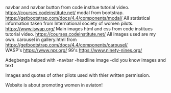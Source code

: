 navbar and navbar button from code institue tutorial video. https://courses.codeinstitute.net/
modal from bootstrap. https://getbootstrap.com/docs/4.4/components/modal/
All statistical information taken from International society of women pilots. https://www.iswap.org/
Main images html and css from code institues tutorial video.  https://courses.codeinstitute.net/
All images used are my own.
carousel in gallery.html from https://getbootstrap.com/docs/4.4/components/carousel/  
WASP's https://www.npr.org/
99's https://www.ninety-nines.org/

Adegbenga helped with -navbar
                      -headline image
                      -did you know images and text

Images and quotes of other pilots used with thier written permission.

Website is about promoting women in aviaton!